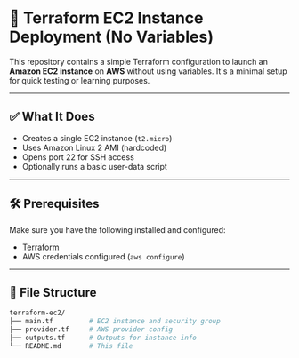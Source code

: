 # 🚀 Terraform EC2 Instance Deployment (No Variables)

This repository contains a simple Terraform configuration to launch an **Amazon EC2 instance** on **AWS** without using variables. It's a minimal setup for quick testing or learning purposes.

---

## ✅ What It Does

- Creates a single EC2 instance (`t2.micro`)
- Uses Amazon Linux 2 AMI (hardcoded)
- Opens port 22 for SSH access
- Optionally runs a basic user-data script

---

## 🛠️ Prerequisites

Make sure you have the following installed and configured:

- [Terraform](https://www.terraform.io/downloads.html)
- AWS credentials configured (`aws configure`)

---

## 📁 File Structure

```bash
terraform-ec2/
├── main.tf         # EC2 instance and security group
├── provider.tf     # AWS provider config
├── outputs.tf      # Outputs for instance info
└── README.md       # This file
